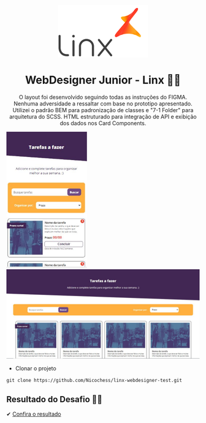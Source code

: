 <p align='center'><img src='./imgs/linxLogo.png'></p>  
<h1 align='center'>WebDesigner Junior - Linx 🐱‍🏍</h1>  
<p align='center'>O layout foi desenvolvido seguindo todas as instruções do FIGMA. Nenhuma adversidade a ressaltar com base no prototipo apresentado. Utilizei o padrão BEM para padronização de classes e "7-1 Folder" para arquitetura do SCSS. HTML estruturado para integração de API e exibição dos dados nos Card Components. </p>  
<p align='center'>
 <p align='left'><img src='./imgs/mobileLayout.JPG' width='210px'> <img src='./imgs/desktopLayout.JPG' width='752px'></p>
 </p>  


 - Clonar o projeto
```
git clone https://github.com/Nicochess/linx-webdesigner-test.git
```
<h2>Resultado do Desafio 🐱‍💻</h2>
<p> ✔ <a href='https://nicochess.github.io/linx-webdesigner/'>Confira o resultado</a></p>
